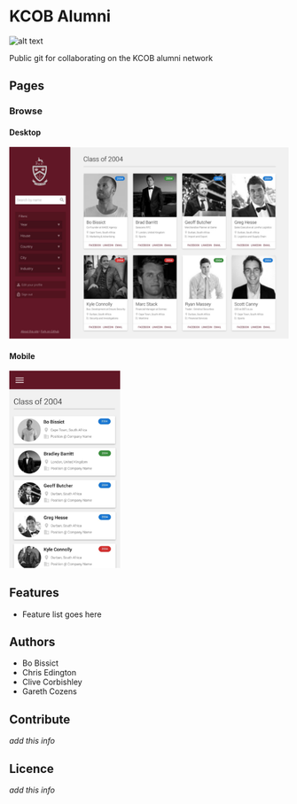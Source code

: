 # KCOB Alumni

![alt text](https://img.shields.io/badge/version-0.01-brightgreen.svg "Logo Title Text 1")


Public git for collaborating on the KCOB alumni network

## Pages

### Browse

#### Desktop
![alt tag](/assets/screenshots/desktop.jpg)

#### Mobile
<img src="/assets/screenshots/mobile.jpg" width="200">

## Features

* Feature list goes here

## Authors

* Bo Bissict 
* Chris Edington
* Clive Corbishley
* Gareth Cozens

## Contribute

*add this info*

## Licence

*add this info*
